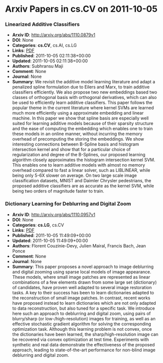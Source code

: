 # Arxiv Papers in cs.CV on 2011-10-05
### Linearized Additive Classifiers
- **Arxiv ID**: http://arxiv.org/abs/1110.0879v1
- **DOI**: None
- **Categories**: **cs.CV**, cs.AI, cs.LG
- **Links**: [PDF](http://arxiv.org/pdf/1110.0879v1)
- **Published**: 2011-10-05 02:11:38+00:00
- **Updated**: 2011-10-05 02:11:38+00:00
- **Authors**: Subhransu Maji
- **Comment**: None
- **Journal**: None
- **Summary**: We revisit the additive model learning literature and adapt a penalized spline formulation due to Eilers and Marx, to train additive classifiers efficiently. We also propose two new embeddings based two classes of orthogonal basis with orthogonal derivatives, which can also be used to efficiently learn additive classifiers. This paper follows the popular theme in the current literature where kernel SVMs are learned much more efficiently using a approximate embedding and linear machine. In this paper we show that spline basis are especially well suited for learning additive models because of their sparsity structure and the ease of computing the embedding which enables one to train these models in an online manner, without incurring the memory overhead of precomputing the storing the embeddings. We show interesting connections between B-Spline basis and histogram intersection kernel and show that for a particular choice of regularization and degree of the B-Splines, our proposed learning algorithm closely approximates the histogram intersection kernel SVM. This enables one to learn additive models with almost no memory overhead compared to fast a linear solver, such as LIBLINEAR, while being only 5-6X slower on average. On two large scale image classification datasets, MNIST and Daimler Chrysler pedestrians, the proposed additive classifiers are as accurate as the kernel SVM, while being two orders of magnitude faster to train.



### Dictionary Learning for Deblurring and Digital Zoom
- **Arxiv ID**: http://arxiv.org/abs/1110.0957v1
- **DOI**: None
- **Categories**: **cs.LG**, cs.CV
- **Links**: [PDF](http://arxiv.org/pdf/1110.0957v1)
- **Published**: 2011-10-05 11:49:09+00:00
- **Updated**: 2011-10-05 11:49:09+00:00
- **Authors**: Florent Couzinie-Devy, Julien Mairal, Francis Bach, Jean Ponce
- **Comment**: None
- **Journal**: None
- **Summary**: This paper proposes a novel approach to image deblurring and digital zooming using sparse local models of image appearance. These models, where small image patches are represented as linear combinations of a few elements drawn from some large set (dictionary) of candidates, have proven well adapted to several image restoration tasks. A key to their success has been to learn dictionaries adapted to the reconstruction of small image patches. In contrast, recent works have proposed instead to learn dictionaries which are not only adapted to data reconstruction, but also tuned for a specific task. We introduce here such an approach to deblurring and digital zoom, using pairs of blurry/sharp (or low-/high-resolution) images for training, as well as an effective stochastic gradient algorithm for solving the corresponding optimization task. Although this learning problem is not convex, once the dictionaries have been learned, the sharp/high-resolution image can be recovered via convex optimization at test time. Experiments with synthetic and real data demonstrate the effectiveness of the proposed approach, leading to state-of-the-art performance for non-blind image deblurring and digital zoom.



